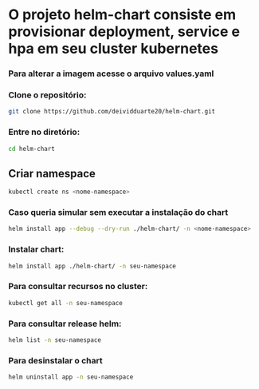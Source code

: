 # O projeto helm-chart consiste em provisionar deployment, service e hpa em seu cluster kubernetes

### Para alterar a imagem acesse o arquivo values.yaml 

### Clone o repositório:
```bash
git clone https://github.com/deividduarte20/helm-chart.git
```

### Entre no diretório:
```bash
cd helm-chart
```

## Criar namespace
```bash
kubectl create ns <nome-namespace>
```

### Caso queria simular sem executar a instalação do chart
```bash
helm install app --debug --dry-run ./helm-chart/ -n <nome-namespace>
```

### Instalar chart:
```bash
helm install app ./helm-chart/ -n seu-namespace
```

### Para consultar recursos no cluster:
```bash
kubectl get all -n seu-namespace
```
### Para consultar release helm:
```bash
helm list -n seu-namespace
```

### Para desinstalar o chart
```bash
helm uninstall app -n seu-namespace
```
